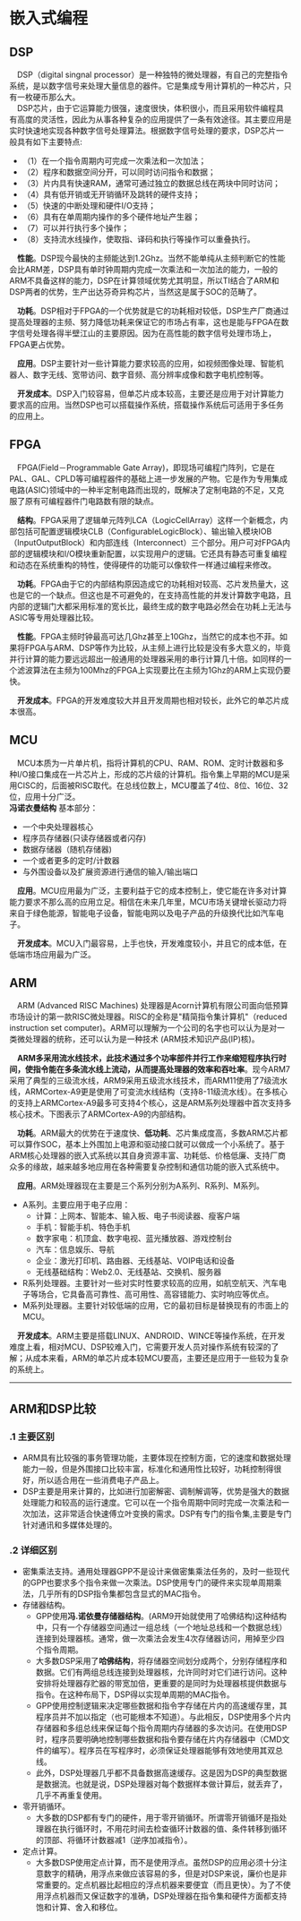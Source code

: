 # 嵌入式编程

## DSP
&emsp;DSP（digital singnal processor）是一种独特的微处理器，有自己的完整指令系统，是以数字信号来处理大量信息的器件。它是集成专用计算机的一种芯片，只有一枚硬币那么大。 <br>
&emsp;DSP芯片，由于它运算能力很强，速度很快，体积很小，而且采用软件编程具有高度的灵活性，因此为从事各种复杂的应用提供了一条有效途径。其主要应用是实时快速地实现各种数字信号处理算法。根据数字信号处理的要求，DSP芯片一般具有如下主要特点:
* （1）在一个指令周期内可完成一次乘法和一次加法；
* （2）程序和数据空间分开，可以同时访问指令和数据；
* （3）片内具有快速RAM，通常可通过独立的数据总线在两块中同时访问；
* （4）具有低开销或无开销循环及跳转的硬件支持；
* （5）快速的中断处理和硬件I/O支持；
* （6）具有在单周期内操作的多个硬件地址产生器；
* （7）可以并行执行多个操作；
* （8）支持流水线操作，使取指、译码和执行等操作可以重叠执行。

&emsp;**性能**。DSP现今最快的主频能达到1.2Ghz。当然不能单纯从主频判断它的性能会比ARM差，DSP具有单时钟周期内完成一次乘法和一次加法的能力，一般的ARM不具备这样的能力，DSP在计算领域优势尤其明显，所以TI结合了ARM和DSP两者的优势，生产出达芬奇异构芯片，当然这是属于SOC的范畴了。 <br>

&emsp;**功耗**。DSP相对于FPGA的一个优势就是它的功耗相对较低，DSP生产厂商通过提高处理器的主频、努力降低功耗来保证它的市场占有率，这也是能与FPGA在数字信号处理各得半壁江山的主要原因。因为在高性能的数字信号处理市场上，FPGA更占优势。 <br>

&emsp;**应用**。DSP主要针对一些计算能力要求较高的应用，如视频图像处理、智能机器人、数字无线、宽带访问、数字音频、高分辨率成像和数字电机控制等。

&emsp;**开发成本**。DSP入门较容易，但单芯片成本较高，主要还是应用于对计算能力要求高的应用。当然DSP也可以搭载操作系统，搭载操作系统后可适用于多任务的应用上。

## FPGA
&emsp;FPGA(Field－Programmable Gate Array)，即现场可编程门阵列，它是在PAL、GAL、CPLD等可编程器件的基础上进一步发展的产物。它是作为专用集成电路(ASIC)领域中的一种半定制电路而出现的，既解决了定制电路的不足，又克服了原有可编程器件门电路数有限的缺点。 <br>

&emsp;**结构**。FPGA采用了逻辑单元阵列LCA（LogicCellArray）这样一个新概念，内部包括可配置逻辑模块CLB（ConfigurableLogicBlock）、输出输入模块IOB（InputOutputBlock）和内部连线（Interconnect）三个部分。用户可对FPGA内部的逻辑模块和I/O模块重新配置，以实现用户的逻辑。它还具有静态可重复编程和动态在系统重构的特性，使得硬件的功能可以像软件一样通过编程来修改。<br>

&emsp;**功耗**。FPGA由于它的内部结构原因造成它的功耗相对较高、芯片发热量大，这也是它的一个缺点。但这也是不可避免的，在支持高性能的并发计算数字电路，且内部的逻辑门大都采用标准的宽长比，最终生成的数字电路必然会在功耗上无法与ASIC等专用处理器比较。 <br>

&emsp;**性能**。FPGA主频时钟最高可达几Ghz甚至上10Ghz，当然它的成本也不菲。如果将FPGA与ARM、DSP等作为比较，从主频上进行比较是没有多大意义的，毕竟并行计算的能力要远远超出一般通用的处理器采用的串行计算几十倍。如同样的一个滤波算法在主频为100Mhz的FPGA上实现要比在主频为1Ghz的ARM上实现仍要快。 <br>

&emsp;**开发成本**。FPGA的开发难度较大并且开发周期也相对较长，此外它的单芯片成本很高。

## MCU
&emsp;MCU本质为一片单片机，指将计算机的CPU、RAM、ROM、定时计数器和多种I/O接口集成在一片芯片上，形成的芯片级的计算机。指令集上早期的MCU是采用CISC的，后面被RISC取代。在总线位数上，MCU覆盖了4位、8位、16位、32位，应用十分广泛。 <br>
**冯诺衣曼结构** 基本部分：
* 一个中央处理器核心
* 程序员存储器(只读存储器或者闪存)
* 数据存储器（随机存储器)
* 一个或者更多的定时/计数器
* 与外围设备以及扩展资源进行通信的输入/输出端口

&emsp;**应用**。MCU应用最为广泛，主要利益于它的成本控制上，使它能在许多对计算能力要求不那么高的应用立足。相信在未来几年里，MCU市场关键增长驱动力将来自于绿色能源，智能电子设备，智能电网以及电子产品的升级换代比如汽车电子。

&emsp;**开发成本**。MCU入门最容易，上手也快，开发难度较小，并且它的成本低，在低端市场应用最为广泛。<br>

## ARM
&emsp;ARM (Advanced RISC Machines) 处理器是Acorn计算机有限公司面向低预算市场设计的第一款RISC微处理器。RISC的全称是"精简指令集计算机"（reduced instruction set computer)。ARM可以理解为一个公司的名字也可以认为是对一类微处理器的统称，还可以认为是一种技术 (ARM技术知识产品(IP)核)。 <br>

&emsp;**ARM多采用流水线技术，此技术通过多个功率部件并行工作来缩短程序执行时间，使指令能在多条流水线上流动，从而提高处理器的效率和吞吐率**。现今ARM7采用了典型的三级流水线，ARM9采用五级流水线技术，而ARM11使用了7级流水线，ARMCortex-A9更是使用了可变流水线结构（支持8-11级流水线）。在多核心的支持上ARMCortex-A9最多可支持4个核心，这是ARM系列处理器中首次支持多核心技术。下图表示了ARMCortex-A9的内部结构。 <br>

&emsp;**功耗**。ARM最大的优势在于速度快、**低功耗**、芯片集成度高，多数ARM芯片都可以算作SOC，基本上外围加上电源和驱动接口就可以做成一个小系统了。基于ARM核心处理器的嵌入式系统以其自身资源丰富、功耗低、价格低廉、支持厂商众多的缘故，越来越多地应用在各种需要复杂控制和通信功能的嵌入式系统中。 <br>

&emsp;**应用**。ARM处理器现在主要是三个系列分别为A系列、R系列、M系列。
* A系列。主要应用于电子应用：
  * 计算：上网本、智能本、输入板、电子书阅读器、瘦客户端
  * 手机：智能手机、特色手机
  * 数字家电：机顶盒、数字电视、蓝光播放器、游戏控制台
  * 汽车：信息娱乐、导航
  * 企业：激光打印机、路由器、无线基站、VOIP电话和设备
  * 无线基础结构：Web2.0、无线基站、交换机、服务器
* R系列处理器。主要针对一些对实时性要求较高的应用，如航空航天、汽车电子等场合，它具备高可靠性、高可用性、高容错能力、实时响应等优点。
* M系列处理器。主要针对较低端的应用，它的最初目标是替换现有的市面上的MCU。

&emsp;**开发成本**。ARM主要是搭载LINUX、ANDROID、WINCE等操作系统，在开发难度上看，相对MCU、DSP较难入门，它需要开发人员对操作系统有较深的了解；从成本来看，ARM的单芯片成本较MCU要高，主要还是应用于一些较为复杂的系统上。<br>








---
## ARM和DSP比较
### .1 主要区别
* ARM具有比较强的事务管理功能，主要体现在控制方面，它的速度和数据处理能力一般，但是外围接口比较丰富，标准化和通用性比较好，功耗控制得很好，所以适合用在一些消费电子产品上。
* DSP主要是用来计算的，比如进行加密解密、调制解调等，优势是强大的数据处理能力和较高的运行速度。它可以在一个指令周期中同时完成一次乘法和一次加法，这非常适合快速傅立叶变换的需求。DSP有专门的指令集,主要是专门针对通讯和多媒体处理的。
### .2 详细区别
* 密集乘法支持。通用处理器GPP不是设计来做密集乘法任务的，及时一些现代的GPP也要求多个指令来做一次乘法。DSP使用专门的硬件来实现单周期乘法，几乎所有的DSP指令集都包含显式的MAC指令。
* 存储器结构。
  * GPP使用**冯.诺依曼存储器结构**。(ARM9开始就使用了哈佛结构)这种结构中，只有一个存储器空间通过一组总线（一个地址总线和一个数据总线）连接到处理器核。通常，做一次乘法会发生4次存储器访问，用掉至少四个指令周期。
  * 大多数DSP采用了**哈佛结构**，将存储器空间划分成两个，分别存储程序和数据。它们有两组总线连接到处理器核，允许同时对它们进行访问。这种安排将处理器存贮器的带宽加倍，更重要的是同时为处理器核提供数据与指令。在这种布局下，DSP得以实现单周期的MAC指令。
  * GPP使用控制逻辑来决定哪些数据和指令字存储在片内的高速缓存里，其程序员并不加以指定（也可能根本不知道）。与此相反，DSP使用多个片内存储器和多组总线来保证每个指令周期内存储器的多次访问。在使用DSP时，程序员要明确地控制哪些数据和指令要存储在片内存储器中（CMD文件的编写）。程序员在写程序时，必须保证处理器能够有效地使用其双总线。
  * 此外，DSP处理器几乎都不具备数据高速缓存。这是因为DSP的典型数据是数据流。也就是说，DSP处理器对每个数据样本做计算后，就丢弃了，几乎不再重复使用。
* 零开销循环。
  * 大多数的DSP都有专门的硬件，用于零开销循环。所谓零开销循环是指处理器在执行循环时，不用花时间去检查循环计数器的值、条件转移到循环的顶部、将循环计数器减1（逆序加减指令）。
* 定点计算。
  * 大多数DSP使用定点计算，而不是使用浮点。虽然DSP的应用必须十分注意数字的精确，用浮点来做应该容易的多，但是对DSP来说，廉价也是非常重要的。定点机器比起相应的浮点机器来要便宜（而且更快）。为了不使用浮点机器而又保证数字的准确，DSP处理器在指令集和硬件方面都支持饱和计算、舍入和移位。
